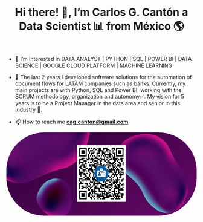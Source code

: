 

  
<h1 align="center">Hi there! 👋, I’m Carlos G. Cantón a Data Scientist 📊 from México 🌎 </h1> <br>


- 👀 I’m interested in DATA ANALYST | PYTHON | SQL | POWER BI | DATA SCIENCE | GOOGLE CLOUD PLATFORM | MACHINE LEARNING
- 🌱 The last 2 years I developed software solutions for the automation of document flows for LATAM companies such as banks. Currently, my main projects are with Python, SQL and Power BI, working with the SCRUM methodology, organization and autonomy✅. My vision for 5 years is to be a Project Manager in the data area and senior in this industry 🦾.


- 📫 How to reach me **cag.canton@gmail.com**

<p align='center'>
  <img src="/Austen Tech.png" width="650" height="220" style="border-radius: 100px;">
</p>


<!---
CarlosCantonDS/CarlosCantonDS is a ✨ special ✨ repository because its `README.md` (this file) appears on your GitHub profile.
You can click the Preview link to take a look at your changes.
--->
